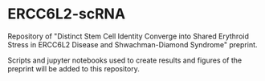 # ERCC6L2-scRNA
Repository of "Distinct Stem Cell Identity Converge into Shared Erythroid Stress in ERCC6L2 Disease and Shwachman-Diamond Syndrome" preprint.

Scripts and jupyter notebooks used to create results and figures of the preprint will be added to this repository.
